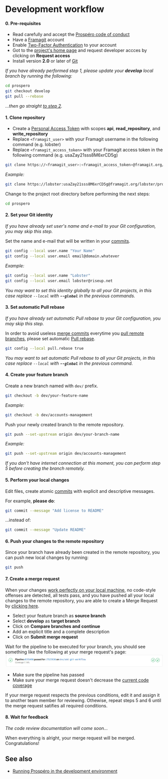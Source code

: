 # Development workflow

#### 0. Pre-requisites

- Read carefully and accept the [Prospéro code of conduct](../CODE_OF_CONDUCT.md)
- Have a [Framagit](https://framagit.org/) account
- Enable [Two-Factor Authentication](https://framagit.org/profile/two_factor_auth) to your account
- Got to the [project's home page](https://framagit.org/lobster/prospero) and request developer accces by clicking on **Request access**
- Install version **2.0** or later of [Git](https://git-scm.com/downloads)

_If you have already performed step 1, please update your **develop** local branch by running the following:_

```sh
cd prospero
git checkout develop
git pull --rebase
```

_...then go straight [to step 2](#2-set-your-git-identity)._

#### 1. Clone repository

- Create a [Personal Access Token](https://framagit.org/profile/personal_access_tokens) with scopes **api**, **read_repository**, and **write_repository**
- Replace `<framagit_user>` with your Framagit username in the following command (e.g. lobster)
- Replace `<framagit_access_token>` with your Framagit access token in the following command (e.g. usaZay21sss8M6xrCD5g)

```sh
git clone https://<framagit_user>:<framagit_access_token>@framagit.org/lobster/prospero.git
```

_Example:_

```sh
git clone https://lobster:usaZay21sss8M6xrCD5g@framagit.org/lobster/prospero.git
```

Change to the project root directory before performing the next steps:

```sh
cd prospero
```

#### 2. Set your Git identity

_If you have already set user's name and e-mail to your Git configuration, you may skip this step._

Set the name and e-mail that will be written in your [commits](https://git-scm.com/docs/git-commit).


```sh
git config --local user.name "Your Name"
git config --local user.email email@domain.whatever
```

_Example:_

```sh
git config --local user.name "Lobster"
git config --local user.email lobster@riseup.net
```

_You may want to set this identity globally to all your Git projects, in this case replace `--local` with **`--global`** in the previous commands._

#### 3. Set automatic Pull rebase

_If you have already set automatic Pull rebase to your Git configuration, you may skip this step._

In order to avoid useless [merge commits](https://git-scm.com/book/en/v2/Git-Branching-Basic-Branching-and-Merging) everytime you [pull remote branches](https://www.git-scm.com/docs/git-pull), please set automatic [Pull rebase](https://git-scm.com/book/en/v2/Git-Branching-Rebasing).

```sh
git config --local pull.rebase true
```

_You may want to set automatic Pull rebase to all your Git projects, in this case replace `--local` with **`--global`** in the previous command._

#### 4. Create your feature branch

Create a new branch named with `dev/` prefix.

```sh
git checkout -b dev/your-feature-name
```

_Example:_

```sh
git checkout -b dev/accounts-management
```

Push your newly created branch to the remote repository.

```sh
git push --set-upstream origin dev/your-branch-name
```

_Example:_

```sh
git push --set-upstream origin dev/accounts-management
```

_If you don't have internet connection at this moment, you can perform step 5 before creating the branch remotely._

#### 5. Perform your local changes

Edit files, create atomic [commits](https://git-scm.com/docs/git-commit) with explicit and descriptive messages.

For example, **please do**:

```sh
git commit --message "Add license to README"
```

...instead of:

```sh
git commit --message "Update README"
```

#### 6. Push your changes to the remote repository

Since your branch have already been created in the remote repository, you can push new local changes by running:

```sh
git push
```

#### 7. Create a merge request

When your changes [work perfectly on your local machine](running_prospero_in_the_development_environment.md), no code-style offenses are detected, all tests pass, and you have pushed all your local changes to the remote repository, you are able to create a Merge Request by [clicking here](https://framagit.org/lobster/prospero/merge_requests/new).

- Select your feature branch as **source branch**
- Select **develop** as **target branch**
- Click on **Compare branches and continue**
- Add an explicit title and a complete description
- Click on **Submit merge request**

Wait for the pipeline to be executed for your branch, you should see something like the following at your merge request's page:
![](merge-request-pipeline.jpg)

- Make sure the pipeline has passed
- Make sure your merge request doesn't decrease the [current code coverage](https://lobster.frama.io/prospero/coverage)

If your merge request respects the previous conditions, edit it and assign it to another team member for reviewing. Othewise, repeat steps 5 and 6 until the merge request satifies all required conditions.

#### 8. Wait for feedback

_The code review documentation will come soon..._

When everything is alright, your merge request will be merged. Congratulations!

## See also
- [Running Prospéro in the development environment](running_prospero_in_the_development_environment.md)
